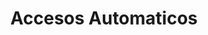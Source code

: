---
title: "Accesos Automaticos"
url: /lima/accesos-automaticos/
shop: reparación de automóviles
---